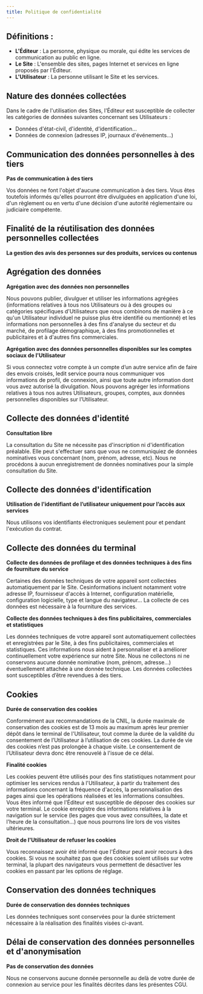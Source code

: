 ```yaml
---
title: Politique de confidentialité
---
```

## **Définitions :**

* **L'Éditeur** : La personne, physique ou morale, qui édite les services de communication au public en ligne.
* **Le Site** : L'ensemble des sites, pages Internet et services en ligne proposés par l'Éditeur.
* **L'Utilisateur** : La personne utilisant le Site et les services.

## **Nature des données collectées**

Dans le cadre de l'utilisation des Sites, l'Éditeur est susceptible de collecter les catégories de données suivantes concernant ses Utilisateurs :

* Données d'état-civil, d'identité, d'identification...
* Données de connexion (adresses IP, journaux d'événements...)

## **Communication des données personnelles à des tiers**

**Pas de communication à des tiers**

Vos données ne font l'objet d'aucune communication à des tiers. Vous êtes toutefois informés qu'elles pourront être divulguées en application d'une loi, d'un règlement ou en vertu d'une décision d'une autorité réglementaire ou judiciaire compétente.

## Finalité de la réutilisation des données personnelles collectées

**La gestion des avis des personnes sur des produits, services ou contenus**

## **Agrégation des données**

**Agrégation avec des données non personnelles**

Nous pouvons publier, divulguer et utiliser les informations agrégées (informations relatives à tous nos Utilisateurs ou à des groupes ou catégories spécifiques d'Utilisateurs que nous combinons de manière à ce qu'un Utilisateur individuel ne puisse plus être identifié ou mentionné) et les informations non personnelles à des fins d'analyse du secteur et du marché, de profilage démographique, à des fins promotionnelles et publicitaires et à d'autres fins commerciales.

**Agrégation avec des données personnelles disponibles sur les comptes sociaux de l'Utilisateur**

Si vous connectez votre compte à un compte d’un autre service afin de faire des envois croisés, ledit service pourra nous communiquer vos informations de profil, de connexion, ainsi que toute autre information dont vous avez autorisé la divulgation. Nous pouvons agréger les informations relatives à tous nos autres Utilisateurs, groupes, comptes, aux données personnelles disponibles sur l’Utilisateur.

## **Collecte des données d'identité**

**Consultation libre**

La consultation du Site ne nécessite pas d'inscription ni d'identification préalable. Elle peut s'effectuer sans que vous ne communiquiez de données nominatives vous concernant (nom, prénom, adresse, etc). Nous ne procédons à aucun enregistrement de données nominatives pour la simple consultation du Site.

## Collecte des données d'identification

**Utilisation de l'identifiant de l’utilisateur uniquement pour l’accès aux services**

Nous utilisons vos identifiants électroniques seulement pour et pendant l'exécution du contrat.

## Collecte des données du terminal

**Collecte des données de profilage et des données techniques à des fins de fourniture du service**

Certaines des données techniques de votre appareil sont collectées automatiquement par le Site. Cesinformations incluent notamment votre adresse IP, fournisseur d'accès à Internet, configuration matérielle, configuration logicielle, type et langue du navigateur... La collecte de ces données est nécessaire à la fourniture des services.

**Collecte des données techniques à des fins publicitaires, commerciales et statistiques**

Les données techniques de votre appareil sont automatiquement collectées et enregistrées par le Site, à des fins publicitaires, commerciales et statistiques. Ces informations nous aident à personnaliser et à améliorer continuellement votre expérience sur notre Site. Nous ne collectons ni ne conservons aucune donnée nominative (nom, prénom, adresse...) éventuellement attachée à une donnée technique. Les données collectées sont susceptibles d’être revendues à des tiers.

## Cookies

**Durée de conservation des cookies**

Conformément aux recommandations de la CNIL, la durée maximale de conservation des cookies est de 13 mois au maximum après leur premier dépôt dans le terminal de l'Utilisateur, tout comme la durée de la validité du consentement de l’Utilisateur à l’utilisation de ces cookies. La durée de vie des cookies n’est pas prolongée à chaque visite. Le consentement de l’Utilisateur devra donc être renouvelé à l'issue de ce délai.

**Finalité cookies**

Les cookies peuvent être utilisés pour des fins statistiques notamment pour optimiser les services rendus à l'Utilisateur, à partir du traitement des informations concernant la fréquence d'accès, la personnalisation des pages ainsi que les opérations réalisées et les informations consultées.
Vous êtes informé que l'Éditeur est susceptible de déposer des cookies sur votre terminal. Le cookie enregistre des informations relatives à la navigation sur le service (les pages que vous avez consultées, la date et l'heure de la consultation...) que nous pourrons lire lors de vos visites ultérieures.

**Droit de l'Utilisateur de refuser les cookies**

Vous reconnaissez avoir été informé que l'Éditeur peut avoir recours à des cookies. Si vous ne souhaitez pas que des cookies soient utilisés sur votre terminal, la plupart des navigateurs vous permettent de désactiver les cookies en passant par les options de réglage.

## Conservation des données techniques

**Durée de conservation des données techniques**

Les données techniques sont conservées pour la durée strictement nécessaire à la réalisation des finalités visées ci-avant.

## Délai de conservation des données personnelles et d'anonymisation

**Pas de conservation des données**

Nous ne conservons aucune donnée personnelle au delà de votre durée de connexion au service pour les finalités décrites dans les présentes CGU.
